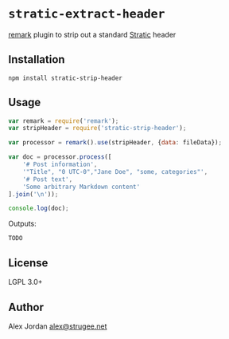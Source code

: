 # `stratic-extract-header`

[remark][1] plugin to strip out a standard [Stratic][2] header

## Installation

    npm install stratic-strip-header

## Usage

```js
var remark = require('remark');
var stripHeader = require('stratic-strip-header');

var processor = remark().use(stripHeader, {data: fileData});

var doc = processor.process([
    '# Post information',
    '"Title", "0 UTC-0","Jane Doe", "some, categories"',
	'# Post text',
	'Some arbitrary Markdown content'
].join('\n'));

console.log(doc);
```

Outputs:

```
TODO
```

## License

LGPL 3.0+

## Author

Alex Jordan <alex@strugee.net>

 [1]: https://github.com/wooorm/remark
 [2]: https://github.com/strugee/generator-stratic

